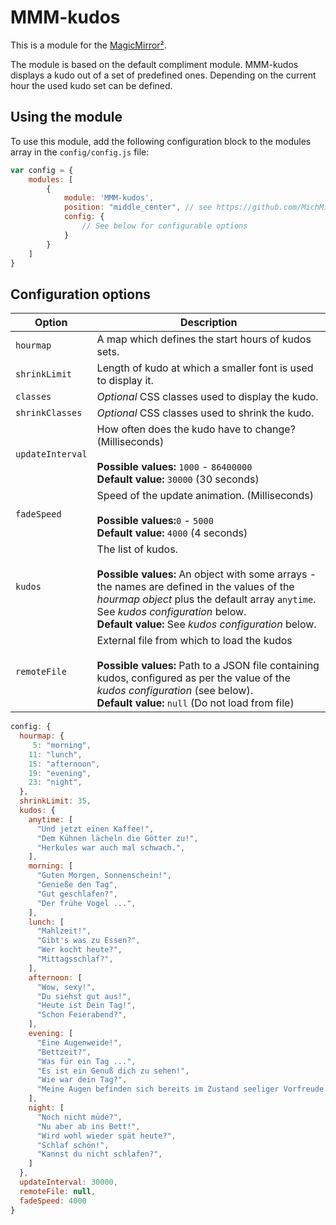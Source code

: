 # MMM-kudos

This is a module for the [MagicMirror²](https://github.com/MichMich/MagicMirror/).

The module is based on the default compliment module. MMM-kudos displays a kudo out of a set of predefined ones. Depending on the current hour the used kudo set can be defined.

## Using the module

To use this module, add the following configuration block to the modules array in the `config/config.js` file:
```js
var config = {
    modules: [
        {
            module: 'MMM-kudos',
            position: "middle_center", // see https://github.com/MichMich/MagicMirror#configuration for possible values
            config: {
                // See below for configurable options
            }
        }
    ]
}
```

## Configuration options

| Option           | Description
|----------------- |-----------
| `hourmap`        | A map which defines the start hours of kudos sets.
| `shrinkLimit`    | Length of kudo at which a smaller font is used to display it.
| `classes`        | *Optional* CSS classes used to display the kudo.
| `shrinkClasses`  | *Optional* CSS classes used to shrink the kudo.
| `updateInterval` | How often does the kudo have to change? (Milliseconds) <br><br> **Possible values:** `1000` - `86400000` <br> **Default value:** `30000` (30 seconds)
| `fadeSpeed`      | Speed of the update animation. (Milliseconds) <br><br> **Possible values:**`0` - `5000` <br> **Default value:** `4000` (4 seconds)
| `kudos`	         | The list of kudos. <br><br> **Possible values:** An object with some arrays - the names are defined in the values of the _hourmap object_ plus the default array `anytime`. See _kudos configuration_ below. <br> **Default value:** See _kudos configuration_ below.
| `remoteFile`     | External file from which to load the kudos <br><br> **Possible values:** Path to a JSON file containing kudos, configured as per the value of the _kudos configuration_ (see below).<br> **Default value:** `null` (Do not load from file)


````javascript
config: {
  hourmap: {
     5: "morning",
    11: "lunch",
    15: "afternoon",
    19: "evening",
    23: "night",
  },
  shrinkLimit: 35,
  kudos: {
    anytime: [
      "Und jetzt einen Kaffee!",
      "Dem Kühnen lächeln die Götter zu!",
      "Herkules war auch mal schwach.",
    ],
    morning: [
      "Guten Morgen, Sonnenschein!",
      "Genieße den Tag",
      "Gut geschlafen?",
      "Der frühe Vogel ...",
    ],
    lunch: [
      "Mahlzeit!",
      "Gibt's was zu Essen?",
      "Wer kocht heute?",
      "Mittagsschlaf?",
    ],
    afternoon: [
      "Wow, sexy!",
      "Du siehst gut aus!",
      "Heute ist Dein Tag!",
      "Schon Feierabend?",
    ],
    evening: [
      "Eine Augenweide!",
      "Bettzeit?",
      "Was für ein Tag ...",
      "Es ist ein Genuß dich zu sehen!",
      "Wie war dein Tag?",
      "Meine Augen befinden sich bereits im Zustand seeliger Vorfreude!",
    ],
    night: [
      "Noch nicht müde?",
      "Nu aber ab ins Bett!",
      "Wird wohl wieder spät heute?",
      "Schlaf schön!",
      "Kannst du nicht schlafen?",
    ]
  },
  updateInterval: 30000,
  remoteFile: null,
  fadeSpeed: 4000
}
````
